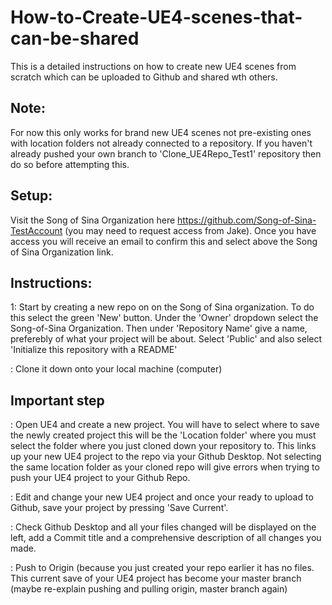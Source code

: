 # How-to-Create-UE4-scenes-that-can-be-shared
This is a detailed instructions on how to create new UE4 scenes from scratch which can be uploaded to Github and shared wth others.

## Note:
For now this only works for brand new UE4 scenes not pre-existing ones with location folders not already connected to a repository. If you haven't already pushed your own branch to 'Clone_UE4Repo_Test1' repository then do so before attempting this.

## Setup:
Visit the Song of Sina Organization here https://github.com/Song-of-Sina-TestAccount (you may need to request access from Jake). Once you have access you will receive an email to confirm this and select above the Song of Sina Organization link.

## Instructions:
1: Start by creating a new repo on on the Song of Sina organization. To do this select the green 'New' button. Under the 'Owner' dropdown select the Song-of-Sina Organization. Then under 'Repository Name' give a name, preferebly of what your project will be about. Select 'Public' and also select 'Initialize this repository with a README'  

: Clone it down onto your local machine (computer)

## Important step
: Open UE4 and create a new project. You will have to select where to save the newly created project this will be the 'Location folder' where you must select the folder where you just cloned down your repository to. This links up your new UE4 project to the repo via your Github Desktop. Not selecting the same location folder as your cloned repo will give errors when trying to push your UE4 project to your Github Repo.

: Edit and change your new UE4 project and once your ready to upload to Github, save your project by pressing 'Save Current'.

: Check Github Desktop and all your files changed will be displayed on the left, add a Commit title and a comprehensive description of all changes you made.

: Push to Origin (because you just created your repo earlier it has no files. This current save of your UE4 project has become your master branch (maybe re-explain pushing and pulling origin, master branch again)
